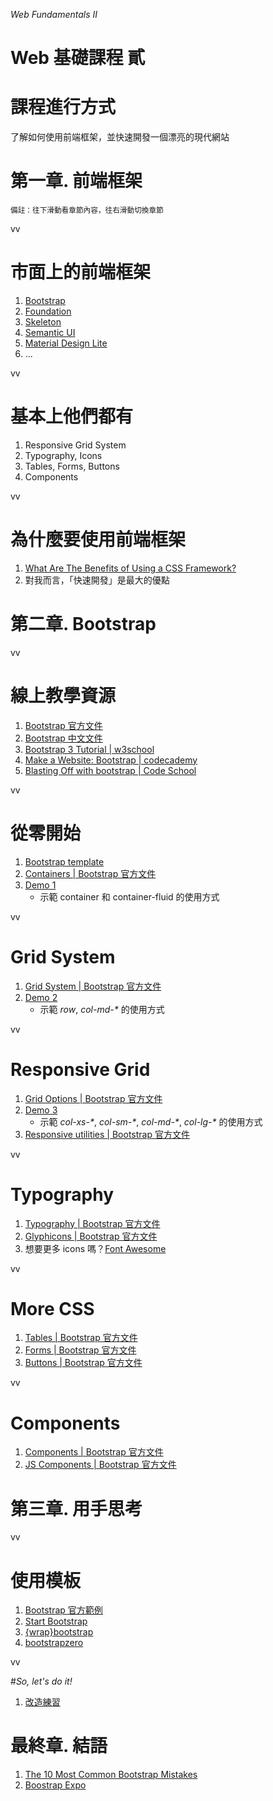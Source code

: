 *Web Fundamentals II*
# Web 基礎課程 貳

>>

# 課程進行方式
了解如何使用前端框架，並快速開發一個漂亮的現代網站

>>

# 第一章. 前端框架
<small>備註：往下滑動看章節內容，往右滑動切換章節</small>

vv

# 市面上的前端框架
1. [Bootstrap](http://getbootstrap.com/)
2. [Foundation](http://foundation.zurb.com/)
3. [Skeleton](http://getskeleton.com/)
4. [Semantic UI](http://semantic-ui.com/)
5. [Material Design Lite](http://www.getmdl.io/index.html)
6. ...

vv

# 基本上他們都有
1. Responsive Grid System
2. Typography, Icons
3. Tables, Forms, Buttons
4. Components

vv

# 為什麼要使用前端框架
1. [What Are The Benefits of Using a CSS Framework?](https://css-tricks.com/what-are-the-benefits-of-using-a-css-framework/)
2. 對我而言，「快速開發」是最大的優點

>>

# 第二章. Bootstrap

vv

# 線上教學資源
1. [Bootstrap 官方文件](http://getbootstrap.com/)
2. [Bootstrap 中文文件](http://v3.bootcss.com/)
3. [Bootstrap 3 Tutorial | w3school](http://www.w3schools.com/bootstrap/)
4. [Make a Website: Bootstrap | codecademy](https://www.codecademy.com/courses/web-beginner-en-yjvdd/0/1)
5. [Blasting Off with bootstrap | Code School](http://campus.codeschool.com/courses/blasting-off-with-bootstrap/level/1/adding-bootstrap)

vv

# 從零開始
1. [Bootstrap template](http://getbootstrap.com/getting-started/#template)
2. [Containers | Bootstrap 官方文件](http://getbootstrap.com/css/#overview-container)
3. [Demo 1](demo1.html)
	- 示範 container 和 container-fluid 的使用方式

vv

# Grid System
1. [Grid System | Bootstrap 官方文件](http://getbootstrap.com/css/#grid)
2. [Demo 2](demo2.html)
	- 示範 *row*, *col-md-&#42;* 的使用方式

vv

# Responsive Grid
1. [Grid Options | Bootstrap 官方文件](http://getbootstrap.com/css/#grid-options)
2. [Demo 3](demo3.html)
	- 示範 *col-xs-&#42;*, *col-sm-&#42;*, *col-md-&#42;*, *col-lg-&#42;* 的使用方式
3. [Responsive utilities | Bootstrap 官方文件](http://getbootstrap.com/css/#responsive-utilities)


vv

# Typography
1. [Typography | Bootstrap 官方文件](http://getbootstrap.com/css/#type)
2. [Glyphicons | Bootstrap 官方文件](http://getbootstrap.com/components/#glyphicons)
3. 想要更多 icons 嗎？[Font Awesome](http://fortawesome.github.io/Font-Awesome/)

vv

# More CSS
1. [Tables | Bootstrap 官方文件](http://getbootstrap.com/css/#tables)
2. [Forms | Bootstrap 官方文件](http://getbootstrap.com/css/#forms)
3. [Buttons | Bootstrap 官方文件](http://getbootstrap.com/css/#buttons-tags)

vv

# Components
1. [Components | Bootstrap 官方文件](http://getbootstrap.com/components/)
2. [JS Components | Bootstrap 官方文件](http://getbootstrap.com/javascript/)

>>

# 第三章. 用手思考

vv

# 使用模板
1. [Bootstrap 官方範例](http://getbootstrap.com/getting-started/#examples)
2. [Start Bootstrap](http://startbootstrap.com/)
3. [{wrap}bootstrap](https://wrapbootstrap.com/)
4. [bootstrapzero](http://www.bootstrapzero.com/)

vv

#*So, let's do it!*
1. [改造練習](demo4.html)

>>

# 最終章. 結語
1. [The 10 Most Common Bootstrap Mistakes](http://www.toptal.com/twitter-bootstrap/the-10-most-common-bootstrap-mistakes)
2. [Boostrap Expo](http://expo.getbootstrap.com/)
